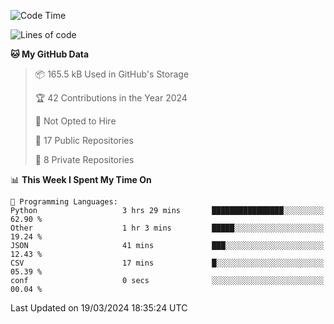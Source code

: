 <!--START_SECTION:waka-->
![Code Time](http://img.shields.io/badge/Code%20Time-871%20hrs%2014%20mins-blue)

![Lines of code](https://img.shields.io/badge/From%20Hello%20World%20I%27ve%20Written-207.4%20thousand%20lines%20of%20code-blue)

**🐱 My GitHub Data** 

> 📦 165.5 kB Used in GitHub's Storage 
 > 
> 🏆 42 Contributions in the Year 2024
 > 
> 🚫 Not Opted to Hire
 > 
> 📜 17 Public Repositories 
 > 
> 🔑 8 Private Repositories 
 > 
📊 **This Week I Spent My Time On** 

```text
💬 Programming Languages: 
Python                   3 hrs 29 mins       ████████████████░░░░░░░░░   62.90 % 
Other                    1 hr 3 mins         █████░░░░░░░░░░░░░░░░░░░░   19.24 % 
JSON                     41 mins             ███░░░░░░░░░░░░░░░░░░░░░░   12.43 % 
CSV                      17 mins             █░░░░░░░░░░░░░░░░░░░░░░░░   05.39 % 
conf                     0 secs              ░░░░░░░░░░░░░░░░░░░░░░░░░   00.04 % 
```


 Last Updated on 19/03/2024 18:35:24 UTC
<!--END_SECTION:waka-->
